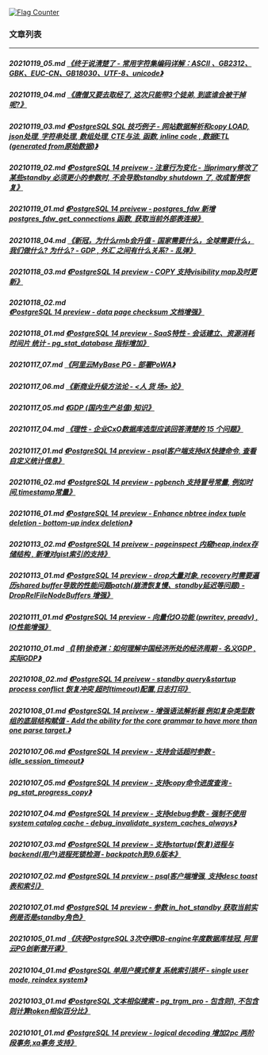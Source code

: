 <a rel="nofollow" href="http://info.flagcounter.com/h9V1"  ><img src="http://s03.flagcounter.com/count/h9V1/bg_FFFFFF/txt_000000/border_CCCCCC/columns_2/maxflags_12/viewers_0/labels_0/pageviews_0/flags_0/"  alt="Flag Counter"  border="0"  ></a>  
  
### 文章列表  
----  
##### 20210119_05.md   [《终于说清楚了 - 常用字符集编码详解：ASCII 、GB2312、GBK、EUC-CN、GB18030、UTF-8、unicode》](20210119_05.md)  
##### 20210119_04.md   [《唐僧又要去取经了, 这次只能带3个徒弟, 到底谁会被干掉呢?》](20210119_04.md)  
##### 20210119_03.md   [《PostgreSQL SQL 技巧例子 - 网站数据解析和copy LOAD, json处理, 字符串处理, 数组处理, CTE与法, 函数, inline code , 数据ETL (generated from原始数据)》](20210119_03.md)  
##### 20210119_02.md   [《PostgreSQL 14 preivew - 注意行为变化 - 当primary修改了某些standby 必须更小的参数时, 不会导致standby shutdown 了, 改成暂停恢复》](20210119_02.md)  
##### 20210119_01.md   [《PostgreSQL 14 preivew - postgres_fdw 新增 postgres_fdw_get_connections 函数, 获取当前外部表连接》](20210119_01.md)  
##### 20210118_04.md   [《新冠，为什么rmb会升值 - 国家需要什么，全球需要什么，我们做什么? 为什么? - GDP , 外汇 之间有什么关系?  - 乱弹》](20210118_04.md)  
##### 20210118_03.md   [《PostgreSQL 14 preview - COPY 支持visibility map及时更新》](20210118_03.md)  
##### 20210118_02.md   [《PostgreSQL 14 preview - data page checksum 文档增强》](20210118_02.md)  
##### 20210118_01.md   [《PostgreSQL 14 preview - SaaS特性 - 会话建立、资源消耗时间片 统计 - pg_stat_database 指标增加》](20210118_01.md)  
##### 20210117_07.md   [《阿里云MyBase PG - 部署PoWA》](20210117_07.md)  
##### 20210117_06.md   [《新商业升级方法论 - <人 货 场> 论》](20210117_06.md)  
##### 20210117_05.md   [《GDP (国内生产总值) 知识》](20210117_05.md)  
##### 20210117_04.md   [《理性 - 企业CxO数据库选型应该回答清楚的 15 个问题》](20210117_04.md)  
##### 20210117_01.md   [《PostgreSQL 14 preview - psql客户端支持dX快捷命令, 查看自定义统计信息》](20210117_01.md)  
##### 20210116_02.md   [《PostgreSQL 14 preview - pgbench 支持冒号常量, 例如时间,timestamp常量》](20210116_02.md)  
##### 20210116_01.md   [《PostgreSQL 14 preview - Enhance nbtree index tuple deletion - bottom-up index deletion》](20210116_01.md)  
##### 20210113_02.md   [《PostgreSQL 14 preivew - pageinspect 内窥heap,index存储结构 , 新增对gist索引的支持》](20210113_02.md)  
##### 20210113_01.md   [《PostgreSQL 14 preview - drop大量对象, recovery时需要遍历shared buffer导致的性能问题patch(崩溃恢复慢、standby延迟等问题) - DropRelFileNodeBuffers 增强》](20210113_01.md)  
##### 20210111_01.md   [《PostgreSQL 14 preview - 向量化IO功能 (pwritev, preadv) , IO性能增强》](20210111_01.md)  
##### 20210110_01.md   [《[转]徐奇渊：如何理解中国经济所处的经济周期 - 名义GDP , 实际GDP》](20210110_01.md)  
##### 20210108_02.md   [《PostgreSQL 14 preivew - standby query&startup process conflict 恢复冲突 超时(timeout)配置,日志打印》](20210108_02.md)  
##### 20210108_01.md   [《PostgreSQL 14 preivew - 增强语法解析器 例如复杂类型数组的底层结构赋值 - Add the ability for the core grammar to have more than one parse target.》](20210108_01.md)  
##### 20210107_06.md   [《PostgreSQL 14 preview - 支持会话超时参数 - idle_session_timeout》](20210107_06.md)  
##### 20210107_05.md   [《PostgreSQL 14 preview - 支持copy命令进度查询 - pg_stat_progress_copy》](20210107_05.md)  
##### 20210107_04.md   [《PostgreSQL 14 preview - 支持debug参数 - 强制不使用system catalog cache - debug_invalidate_system_caches_always》](20210107_04.md)  
##### 20210107_03.md   [《PostgreSQL 14 preview - 支持startup(恢复)进程与backend(用户)进程死锁检测 - backpatch到9.6版本》](20210107_03.md)  
##### 20210107_02.md   [《PostgreSQL 14 preview - psql客户端增强, 支持desc toast表和索引》](20210107_02.md)  
##### 20210107_01.md   [《PostgreSQL 14 preview - 参数 in_hot_standby 获取当前实例是否是standby角色》](20210107_01.md)  
##### 20210105_01.md   [《庆祝PostgreSQL 3次夺得DB-engine年度数据库桂冠, 阿里云PG创新营开课》](20210105_01.md)  
##### 20210104_01.md   [《PostgreSQL 单用户模式修复 系统索引损坏 - single user mode, reindex system》](20210104_01.md)  
##### 20210103_01.md   [《PostgreSQL 文本相似搜索 - pg_trgm_pro - 包含则1, 不包含则计算token相似百分比》](20210103_01.md)  
##### 20210101_01.md   [《PostgreSQL 14 preview - logical decoding 增加2pc 两阶段事务,xa事务 支持》](20210101_01.md)  
